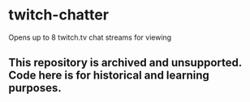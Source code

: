 twitch-chatter
==============

Opens up to 8 twitch.tv chat streams for viewing

## This repository is archived and unsupported.  Code here is for historical and learning purposes.
